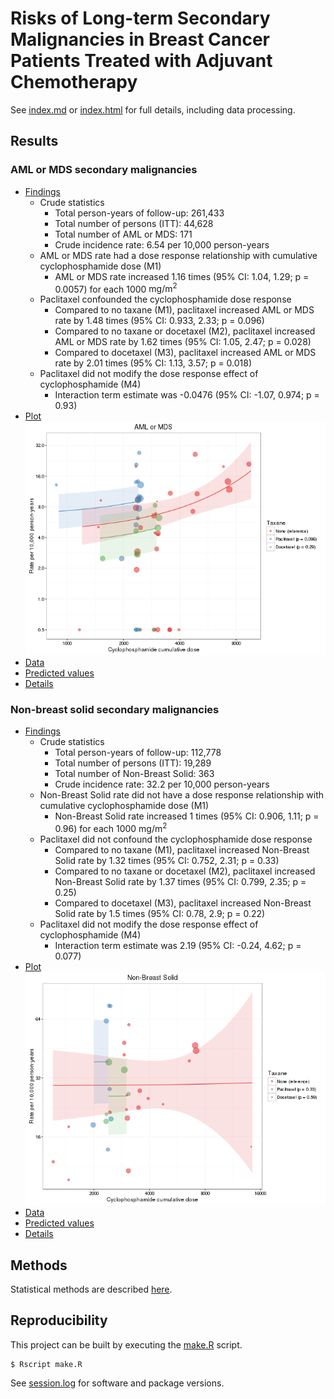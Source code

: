 # Risks of Long-term Secondary Malignancies in Breast Cancer Patients Treated with Adjuvant Chemotherapy

See [index.md](index.md) or [index.html](index.html) for full details, including data processing.

## Results

### AML or MDS secondary malignancies

* [Findings](index.md#findings)
	* Crude statistics
		* Total person-years of follow-up: 261,433
		* Total number of persons (ITT): 44,628
		* Total number of AML or MDS: 171
		* Crude incidence rate: 6.54 per 10,000 person-years
	* AML or MDS rate had a dose response relationship with cumulative cyclophosphamide dose (M1)
		* AML or MDS rate increased 1.16 times (95% CI: 1.04, 1.29; p = 0.0057) for each 1000 $\text{mg} / \text{m}^2$
	* Paclitaxel confounded the cyclophosphamide dose response
		* Compared to no taxane (M1), paclitaxel increased AML or MDS rate by 1.48 times (95% CI: 0.933, 2.33; p = 0.096)
		* Compared to no taxane or docetaxel (M2), paclitaxel increased AML or MDS rate by 1.62 times (95% CI: 1.05, 2.47; p = 0.028)
		* Compared to docetaxel (M3), paclitaxel increased AML or MDS rate by 2.01 times (95% CI: 1.13, 3.57; p = 0.018)
	* Paclitaxel did not modify the dose response effect of cyclophosphamide (M4)
		* Interaction term estimate was -0.0476 (95% CI: -1.07, 0.974; p = 0.93)
* [Plot](AMLorMDS_Cyclophosphamide_byTaxane.png)  
	![plot of chunk unnamed-chunk-27](figure/unnamed-chunk-27-1.png)
* [Data](AMLorMDS_Cyclophosphamide_byTaxane.csv)
* [Predicted values](AMLorMDS_Cyclophosphamide_byTaxane_Pred.csv)
* [Details](index.md#amlmds)

### Non-breast solid secondary malignancies

* [Findings](index.md#findings-1)
	* Crude statistics
		* Total person-years of follow-up: 112,778
		* Total number of persons (ITT): 19,289
		* Total number of Non-Breast Solid: 363
		* Crude incidence rate: 32.2 per 10,000 person-years
	* Non-Breast Solid rate did not have a dose response relationship with cumulative cyclophosphamide dose (M1)
		* Non-Breast Solid rate increased 1 times (95% CI: 0.906, 1.11; p = 0.96) for each 1000 $\text{mg} / \text{m}^2$
	* Paclitaxel did not confound the cyclophosphamide dose response
		* Compared to no taxane (M1), paclitaxel increased Non-Breast Solid rate by 1.32 times (95% CI: 0.752, 2.31; p = 0.33)
		* Compared to no taxane or docetaxel (M2), paclitaxel increased Non-Breast Solid rate by 1.37 times (95% CI: 0.799, 2.35; p = 0.25)
		* Compared to docetaxel (M3), paclitaxel increased Non-Breast Solid rate by 1.5 times (95% CI: 0.78, 2.9; p = 0.22)
	* Paclitaxel did not modify the dose response effect of cyclophosphamide (M4)
		* Interaction term estimate was 2.19 (95% CI: -0.24, 4.62; p = 0.077)
* [Plot](NonBreastSolid_Cyclophosphamide_byTaxane.png)  
	![plot of chunk unnamed-chunk-32](figure/unnamed-chunk-32-1.png)
* [Data](NonBreastSolid_Cyclophosphamide_byTaxane.csv)
* [Predicted values](NonBreastSolid_Cyclophosphamide_byTaxane_Pred.csv)
* [Details](index.md#non-breast-solid)


## Methods

Statistical methods are described [here](index.md#meta-regression).


## Reproducibility

This project can be built by executing the [make.R](make.R) script.

```
$ Rscript make.R
```

See [session.log](session.log) for software and package versions.
